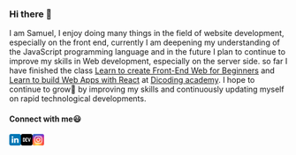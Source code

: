 ### Hi there 👋

<p>
   I am Samuel, I enjoy doing many things in the field of website development, especially on the front end, currently I am deepening my understanding of the JavaScript programming language and in the future I plan to continue to improve my skills in Web development, especially on the server side. so far I have finished the class <a href="https://www.dicoding.com/certificates/GRX5LLVJKP0M">Learn to create Front-End Web for Beginners</a> and <a href="https://www.dicoding.com/certificates/MEPJE34KWX3V">Learn to build Web Apps with React</a> at <a href="https://www.dicoding.com/">Dicoding academy</a>.
   I hope to continue to grow🌱 by improving my skills and continuously updating myself on rapid technological developments.
</p>

#### Connect with me:smiley:   
<a href="https://www.linkedin.com/in/samuel-harold-wiradhika-073ba31a3/">
   <img align="left" alt="Samuel Harold Wiradhika_Linkedin" width="21px" src="https://raw.githubusercontent.com/edent/SuperTinyIcons/099dc12b59179d07d534069bc8551718f786d91a/images/svg/linkedin.svg">
</a>
<a href="https://dev.to/samuelharold">
   <img align="left" alt="Samuel Harold Wiradhika_DEV" width="21px" src="https://raw.githubusercontent.com/edent/SuperTinyIcons/099dc12b59179d07d534069bc8551718f786d91a/images/svg/dev_to.svg">
</a>
<a href="https://www.instagram.com/harld568/?hl=id">
   <img align="left" alt="Samuel Harold Wiradhika_instagram" width="21px" src="https://raw.githubusercontent.com/edent/SuperTinyIcons/099dc12b59179d07d534069bc8551718f786d91a/images/svg/instagram.svg">
</a>

